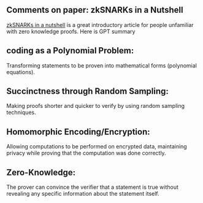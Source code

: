 ## Comments on paper: zkSNARKs in a Nutshell

[zkSNARKs in a nutshell](https://blog.ethereum.org/2016/12/05/zksnarks-in-a-nutshell/) is a great introductory article for people unfamiliar with zero knowledge proofs. 
Here is GPT summary

## coding as a Polynomial Problem:
Transforming statements to be proven into mathematical forms (polynomial equations).

## Succinctness through Random Sampling: 
Making proofs shorter and quicker to verify by using random sampling techniques.

## Homomorphic Encoding/Encryption: 
Allowing computations to be performed on encrypted data, maintaining privacy while proving that the computation was done correctly.

## Zero-Knowledge: 
The prover can convince the verifier that a statement is true without revealing any specific information about the statement itself.
